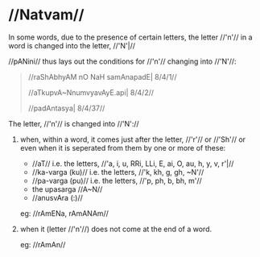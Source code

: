 # //Natvam//

In some words, due to the presence of certain letters, the letter //'n'// in a word is changed into the letter,
//'N'|//

//pANini// thus lays out the conditions for //'n'// changing into //'N'//:

> //raShAbhyAM nO NaH samAnapadE| 8/4/1//
>
> //aTkupvA~NnumvyavAyE.api| 8/4/2//
>
> //padAntasya| 8/4/37//

The letter, //'n'// is changed into //'N'://

1.  when, within a word, it comes just after the letter, //'r'// or //'Sh'// or even when it is seperated from them by
    one or more of these:

    - //aT// i.e. the letters, //'a, i, u, RRi, LLi, E, ai, O, au, h, y, v, r'|//
    - //ka-varga (ku)// i.e. the letters, //'k, kh, g, gh, ~N'//
    - //pa-varga (pu)// i.e. the letters, //'p, ph, b, bh, m'//
    - the upasarga //A~N//
    - //anusvAra (:)//

    eg: //rAmENa, rAmANAm//

2.  when it (letter //'n'//) does not come at the end of a word.

    eg: //rAmAn//
